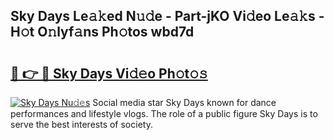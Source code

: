 ## Sky Days Le𝚊𝚔ed N𝚞𝚍e - Part-jKO Vi𝚍eo Le𝚊𝚔s - H𝚘t O𝚗lyf𝚊ns Ph𝚘tos wbd7d

# <h2><a href="http://hf8nfsi.feru.top/?c=Sky+Days">🔗 👉 🔴 Sky Days Vi𝚍𝚎o Ph𝚘t𝚘𝚜</a></h2>

[![Sky Days Nu𝚍𝚎s](https://i.imgur.com/0TWrTi3.gif)](http://hf8nfsi.feru.top/?c=Sky+Days)
Social media star Sky Days known for dance performances and lifestyle vlogs. The role of a public figure Sky Days is to serve the best interests of society. 
